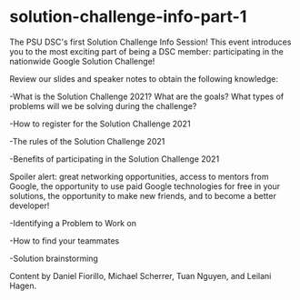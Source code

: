 # solution-challenge-info-part-1

The PSU DSC's first Solution Challenge Info Session! This event introduces you to the most exciting part of being a DSC member: participating in the nationwide Google Solution Challenge!

Review our slides and speaker notes to obtain the following knowledge:

-What is the Solution Challenge 2021? What are the goals? What types of problems will we be solving during the challenge?

-How to register for the Solution Challenge 2021

-The rules of the Solution Challenge 2021

-Benefits of participating in the Solution Challenge 2021

Spoiler alert: great networking opportunities, access to mentors from Google, the opportunity to use paid Google technologies for free in your solutions, the opportunity to make new friends, and to become a better developer!

-Identifying a Problem to Work on

-How to find your teammates

-Solution brainstorming

Content by Daniel Fiorillo, Michael Scherrer, Tuan Nguyen, and Leilani Hagen.
